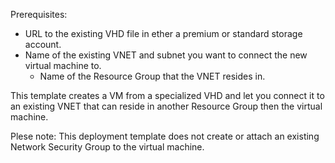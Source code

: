 Prerequisites:
- URL to the existing VHD file in ether a premium or standard storage account.
- Name of the existing VNET and subnet you want to connect the new virtual machine to.
  - Name of the Resource Group that the VNET resides in.

This template creates a VM from a specialized VHD and let you connect it to an existing VNET that can reside in another Resource Group then the virtual machine.

Plese note: This deployment template does not create or attach an existing Network Security Group to the virtual machine. 
